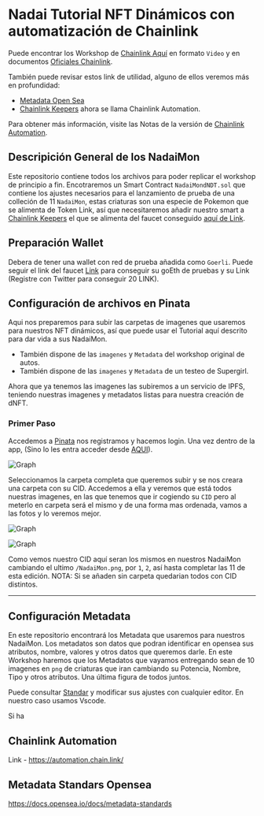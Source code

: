 # Nadai Tutorial NFT Dinámicos con automatización de Chainlink

Puede encontrar los Workshop de [Chainlink Aquí](https://www.youtube.com/watch?v=1l6iuhn65HM) en formato `Video` y en documentos [Oficiales Chainlink](https://blog.chain.link/what-is-a-dynamic-nft/).

También puede revisar estos link de utilidad, alguno de ellos veremos más en profundidad:

* [Metadata Open Sea](https://docs.opensea.io/docs/metadata-standards)
* [Chainlink Keepers](https://automation.chain.link/) ahora se llama Chainlink Automation.

Para obtener más información, visite las Notas de la versión de [Chainlink Automation](https://docs.chain.link/docs/chainlink-automation/automation-release-notes/).
 
## Descripición General de los NadaiMon

Este repositorio contiene todos los archivos para poder replicar el workshop de principio a fin. Encotraremos un Smart Contract `NadaiMondNDT.sol` que contiene los ajustes necesarios para el lanzamiento de prueba de una colleción de 11 `NadaiMon`, estas criaturas son una especie de Pokemon que se alimenta de Token Link, así que necesitaremos añadir nuestro smart a [Chainlink Keepers](https://automation.chain.link/) el que se alimenta del faucet conseguido [aquí de Link](https://faucets.chain.link/).

## Preparación Wallet

Debera de tener una wallet con red de prueba añadida como `Goerli`. Puede seguir el link del  faucet [Link](https://faucets.chain.link/) para conseguir su goEth de pruebas y su Link (Registre con Twitter para conseguir 20 LINK).

## Configuración de archivos en Pinata

Aqui nos preparemos para subir las carpetas de imagenes que usaremos para nuestros NFT dinámicos, así que puede usar el Tutorial aquí descrito para dar vida a sus NadaiMon.

* También dispone de las `imagenes` y `Metadata` del workshop original de autos.
* También dispone de las `imagenes` y `Metadata` de un testeo de Supergirl.

Ahora que ya tenemos las imagenes las subiremos a un servicio de IPFS, teniendo nuestras imagenes y metadatos listas para nuestra creación de dNFT.

### Primer Paso

Accedemos a [Pinata](https://www.pinata.cloud/) nos registramos y hacemos login. Una vez dentro
de la app, (Sino lo les entra acceder desde [AQUI](https://app.pinata.cloud/)).

![Graph](/contracts/Imagenes/Tutorial/dnft1.png)

Seleccionamos la carpeta completa que queremos subir y se nos creara una carpeta con su CID.
Accedemos a ella y veremos que está todos nuestras imagenes, en las que tenemos que ir cogiendo su `CID` pero al meterlo en carpeta será el mismo y de una forma mas ordenada, vamos a las fotos y lo veremos mejor.

![Graph](/contracts/Imagenes/Tutorial/dnft2.png)

![Graph](/contracts/Imagenes/Tutorial/dnft3.png)

Como vemos nuestro CID aquí seran los mismos en nuestros NadaiMon cambiando el ultimo `/NadaiMon.png`, por `1`, `2`, así hasta completar las 11 de esta edición.
NOTA: Si se añaden sin carpeta quedarian todos con CID distintos.

-------

## Configuración Metadata

En este repositorio encontrará los Metadata que usaremos para nuestros NadaiMon. Los metadatos son datos que podran identificar en opensea sus atributos, nombre, valores y otros datos que queremos darle. En este Workshop haremos que los Metadatos que vayamos entregando sean de 10 imagenes en `png` de criaturas que iran cambiando su Potencia, Nombre, Tipo y otros atributos. Una última figura de todos juntos.

Puede consultar [Standar](https://docs.opensea.io/docs/metadata-standards) y modificar sus ajustes con cualquier editor. En nuestro caso usamos Vscode.

Si ha 

## Chainlink Automation

Link - https://automation.chain.link/

## Metadata Standars Opensea

https://docs.opensea.io/docs/metadata-standards